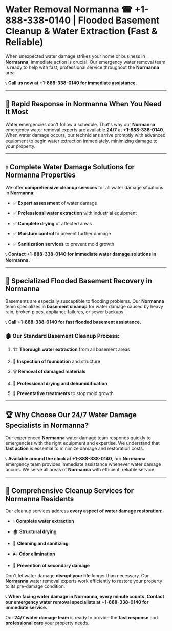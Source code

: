 # Water Removal Normanna ☎ +1-888-338-0140 | Flooded Basement Cleanup & Water Extraction (Fast & Reliable)

When unexpected water damage strikes your home or business in **Normanna**, immediate action is crucial. Our emergency water removal team is ready to help with fast, professional service throughout the **Normanna** area. 

📞 **Call us now at +1-888-338-0140 for immediate assistance.**
---
## 🚀 Rapid Response in Normanna When You Need It Most
Water emergencies don't follow a schedule. That's why our **Normanna** emergency water removal experts are available **24/7** at **+1-888-338-0140**. When water damage occurs, our technicians arrive promptly with advanced equipment to begin water extraction immediately, minimizing damage to your property.
---
## 💧 Complete Water Damage Solutions for Normanna Properties
We offer **comprehensive cleanup services** for all water damage situations in **Normanna**:
- ✅ **Expert assessment** of water damage  
- ✅ **Professional water extraction** with industrial equipment  
- ✅ **Complete drying** of affected areas  
- ✅ **Moisture control** to prevent further damage  
- ✅ **Sanitization services** to prevent mold growth  
📞 **Contact +1-888-338-0140 for immediate water damage solutions in Normanna.**
---
## 🌊 Specialized Flooded Basement Recovery in Normanna
Basements are especially susceptible to flooding problems. Our **Normanna** team specializes in **basement cleanup** for water damage caused by heavy rain, broken pipes, appliance failures, or sewer backups. 
📞 **Call +1-888-338-0140 for fast flooded basement assistance.**
### 🏚️ Our Standard Basement Cleanup Process:
1. 🏗️ **Thorough water extraction** from all basement areas  
2. 🔎 **Inspection of foundation** and structure  
3. 🗑️ **Removal of damaged materials**  
4. 💨 **Professional drying and dehumidification**  
5. 🚫 **Preventative treatments** to stop mold growth  
---
## 🏆 Why Choose Our 24/7 Water Damage Specialists in Normanna?
Our experienced **Normanna** water damage team responds quickly to emergencies with the right equipment and expertise. We understand that **fast action** is essential to minimize damage and restoration costs.
📞 **Available around the clock at +1-888-338-0140**, our **Normanna** emergency team provides immediate assistance whenever water damage occurs. We serve all areas of **Normanna** with efficient, reliable service.
---
## 🧹 Comprehensive Cleanup Services for Normanna Residents
Our cleanup services address **every aspect of water damage restoration**:
- 💧 **Complete water extraction**  
- 🏠 **Structural drying**  
- 🧼 **Cleaning and sanitizing**  
- 🌬️ **Odor elimination**  
- 🚫 **Prevention of secondary damage**  
Don't let water damage **disrupt your life** longer than necessary. Our **Normanna** water removal experts work efficiently to restore your property to its pre-damage condition.
📞 **When facing water damage in Normanna, every minute counts. Contact our emergency water removal specialists at +1-888-338-0140 for immediate service.**
Our **24/7 water damage team** is ready to provide the **fast response** and **professional care** your property needs.
